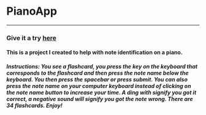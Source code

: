# PianoApp
--------
### Give it a try [here](http://devbenjamin/sites/pianoapp/index.html.com/)
#### This is a project I created to help with note identification on a piano.
##### Instructions: You see a flashcard, you press the key on the keyboard that corresponds to the flashcard and then press the note name below the keyboard. You then press the spacebar or press submit. You can also press the note name on your computer keyboard instead of clicking on the note name button to increase your time. A ding with signify you got it correct, a negative sound will signify you got the note wrong. There are 34 flashcards. Enjoy!

